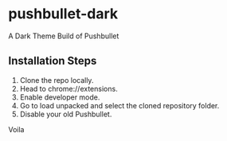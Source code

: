 # pushbullet-dark
A Dark Theme Build of Pushbullet


## Installation Steps
1. Clone the repo locally.
1. Head to chrome://extensions.
1. Enable developer mode.
1. Go to load unpacked and select the cloned repository folder.
1. Disable your old Pushbullet.


Voila

